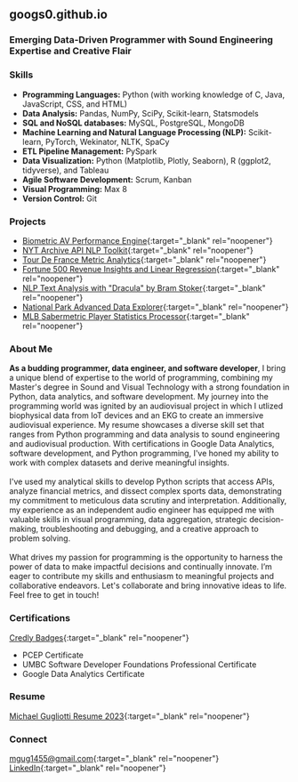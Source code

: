 ## googs0.github.io

### Emerging Data-Driven Programmer with Sound Engineering Expertise and Creative Flair

### Skills
- **Programming Languages:** Python (with working knowledge of C, Java, JavaScript, CSS, and HTML)
- **Data Analysis:** Pandas, NumPy, SciPy, Scikit-learn, Statsmodels
- **SQL and NoSQL databases:** MySQL, PostgreSQL, MongoDB
- **Machine Learning and Natural Language Processing (NLP):** Scikit-learn, PyTorch, Wekinator, NLTK, SpaCy
- **ETL Pipeline Management:** PySpark
- **Data Visualization:** Python (Matplotlib, Plotly, Seaborn), R (ggplot2, tidyverse), and Tableau
- **Agile Software Development:** Scrum, Kanban
- **Visual Programming:** Max 8 
- **Version Control:** Git 

### Projects
- [Biometric AV Performance Engine](https://github.com/googs0/AudiovisualBiophysicalPerformanceEngine){:target="_blank" rel="noopener"}
- [NYT Archive API NLP Toolkit](https://github.com/googs0/NYTarchiveTextExplorerAPI){:target="_blank" rel="noopener"}
- [Tour De France Metric Analytics](https://github.com/googs0/TourDeFranceStagesAnalysis){:target="_blank" rel="noopener"}
- [Fortune 500 Revenue Insights and Linear Regression](https://github.com/googs0/Fortune500LinearExplorer){:target="_blank" rel="noopener"}
- [NLP Text Analysis with "Dracula" by Bram Stoker](https://github.com/googs0/DraculaTextAnalyticsNLP){:target="_blank" rel="noopener"}
- [National Park Advanced Data Explorer](https://github.com/googs0/NationalParkDataSyncTool){:target="_blank" rel="noopener"}
- [MLB Sabermetric Player Statistics Processor](https://github.com/googs0/PlayerDataProcessorMLB.git){:target="_blank" rel="noopener"}

### About Me
**As a budding programmer, data engineer, and software developer**, I bring a unique blend of expertise to the world of programming, combining my Master's degree in Sound and Visual Technology with a strong foundation in Python, data analytics, and software development. My journey into the programming world was ignited by an audiovisual project in which I utlized biophysical data from IoT devices and an EKG to create an immersive audiovisual experience. My resume showcases a diverse skill set that ranges from Python programming and data analysis to sound engineering and audiovisual production. With certifications in Google Data Analytics, software development, and Python programming, I've honed my ability to work with complex datasets and derive meaningful insights.
<br>
<br>
I've used my analytical skills to develop Python scripts that access APIs, analyze financial metrics, and dissect complex sports data, demonstrating my commitment to meticulous data scrutiny and interpretation. Additionally, my experience as an independent audio engineer has equipped me with valuable skills in visual programming, data aggregation, strategic decision-making, troubleshooting and debugging, and a creative approach to problem solving.
<br>
<br>
What drives my passion for programming is the opportunity to harness the power of data to make impactful decisions and continually innovate. I’m eager to contribute my skills and enthusiasm to meaningful projects and collaborative endeavors. Let's collaborate and bring innovative ideas to life. Feel free to get in touch! 

### Certifications 

[Credly Badges](https://www.credly.com/users/michael-gugliotti/badges){:target="_blank" rel="noopener"}

- PCEP Certificate
- UMBC Software Developer Foundations Professional Certificate
- Google Data Analytics Certificate

### Resume
[Michael Gugliotti Resume 2023](/assets/Michael-Gugliotti-Resume-Programming-2023-[Baltimore-Orioles].pdf){:target="_blank" rel="noopener"}

### Connect
[mgug1455@gmail.com](mailto:mgug1455@gmail.com){:target="_blank" rel="noopener"}
  <br>
[LinkedIn](https://www.linkedin.com/in/mgug1455/){:target="_blank" rel="noopener"}
